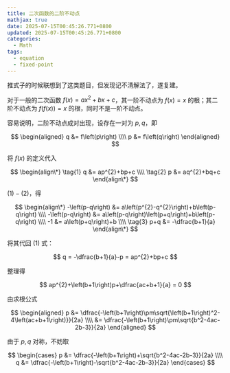 ```yaml
---
title: 二次函数的二阶不动点
mathjax: true
date: 2025-07-15T00:45:26.771+0800
updated: 2025-07-15T00:45:26.771+0800
categories:
  - Math
tags:
  - equation
  - fixed-point
---
```


推式子的时候联想到了这类题目，但发现记不清解法了，遂复建。

对于一般的二次函数 $f\left(x\right)=ax^{2}+bx+c$，其一阶不动点为 $f\left(x\right)=x$ 的根；其二阶不动点为 $f\left(f\left(x\right)\right)=x$ 的根，同时不是一阶不动点。

容易说明，二阶不动点成对出现，设存在一对为 $p,q$，即

$$
\begin{aligned}
  q &= f\left(p\right) \\\\
  p &= f\left(q\right)
\end{aligned}
$$

将 $f\left(x\right)$ 的定义代入

$$
\begin{align\*}
  \tag{1} q &= ap^{2}+bp+c \\\\
  \tag{2} p &= aq^{2}+bq+c
\end{align\*}
$$

$\mathrm{\left(1\right)}-\mathrm{\left(2\right)}$，得

$$
\begin{align\*}
  -\left(p-q\right) &= a\left(p^{2}-q^{2}\right)+b\left(p-q\right) \\\\
  -\left(p-q\right) &= a\left(p-q\right)\left(p+q\right)+b\left(p-q\right) \\\\
  -1 &= a\left(p+q\right)+b \\\\
  \tag{3} p+q &= -\dfrac{b+1}{a}
\end{align\*}
$$

将其代回 $\mathrm{\left(1\right)}$ 式：

$$
q = -\dfrac{b+1}{a}-p = ap^{2}+bp+c
$$

整理得

$$
ap^{2}+\left(b+1\right)p+\dfrac{ac+b+1}{a} = 0
$$

由求根公式

$$
\begin{aligned}
  p &= \dfrac{-\left(b+1\right)\pm\sqrt{\left(b+1\right)^2-4\left(ac+b+1\right)}}{2a} \\\\
  &= \dfrac{-\left(b+1\right)\pm\sqrt{b^2-4ac-2b-3}}{2a}
\end{aligned}
$$

由于 $p,q$ 对称，不妨取

$$
\begin{cases}
  p &= \dfrac{-\left(b+1\right)+\sqrt{b^2-4ac-2b-3}}{2a} \\\\
  q &= \dfrac{-\left(b+1\right)-\sqrt{b^2-4ac-2b-3}}{2a}
\end{cases}
$$
